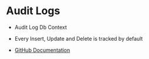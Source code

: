 # Audit Logs

- Audit Log Db Context  

- Every Insert, Update and Delete is tracked by default

- [GitHub Documentation](https://github.com/thepirat000/Audit.NET)  
